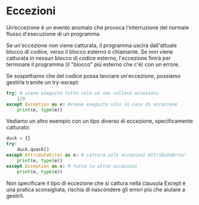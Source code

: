 # Eccezioni 

Un’eccezione è un evento anomalo che provoca l’interruzione del normale flusso d'esecuzione di un programma.

Se un'eccezione non viene catturata, il programma uscirà dall'attuale blocco di codice, verso il blocco esterno o chiamante. Se non viene catturata in nessun blocco di codice esterno, l'eccezione finirà per terminare il programma (il "blocco" più esterno che c'è) con un errore.


Se sospettiamo che del codice possa lanciare un'eccezione, possiamo gestirla tramite un try-except:

```python
try: # viene eseguito tutto solo se non solleva eccezioni
    1/0
except Exception as e: #viene eseguito solo in caso di eccezione
    print(e, type(e))
```

Vediamo un altro esempio con un tipo diverso di eccezione, 
specificamente catturato:

```python
duck = {}
try:
    duck.quack()
except AttributeError as e: # cattura solo eccezioni AttributeError
    print(e, type(e))
except Exception as e: # tutte le altre eccezioni
    print(e, type(e))
```


Non specificare il tipo di eccezione che si cattura nella clausola Except è una pratica sconsigliata, rischia di nascondere gli errori più che aiutare a gestirli.




<!-- 
TODO: mettilo nel capitolo delle classi
# 
# Duck Typing: come altri linguaggi di scripting, Python esegue un metodo
# su un oggetto "se ne trova uno con lo stesso nome". Se invece quel nome 
# non viene trovato su un dato oggetto, viene sollevata un'eccezione 
# in runtime, al momento della chiamata, e non prima.
# 
# "If it looks like a duck, and it quacks like a duck, it's a duck".
#
#

 -->
